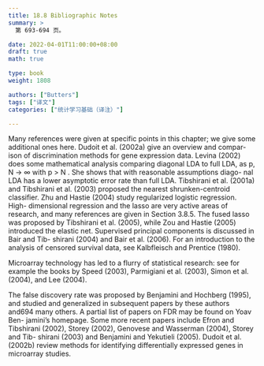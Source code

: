 ```yaml
---
title: 18.8 Bibliographic Notes
summary: >
  第 693-694 页。

date: 2022-04-01T11:00:00+08:00
draft: true 
math: true

type: book
weight: 1808

authors: ["Butters"]
tags: ["译文"]
categories: ["统计学习基础（译注）"]

---
```


Many references were given at specific points in this chapter; we give some
additional ones here. Dudoit et al. (2002a) give an overview and compar-
ison of discrimination methods for gene expression data. Levina (2002)
does some mathematical analysis comparing diagonal LDA to full LDA, as
p, N → ∞ with p > N . She shows that with reasonable assumptions diago-
nal LDA has a lower asymptotic error rate than full LDA. Tibshirani et al.
(2001a) and Tibshirani et al. (2003) proposed the nearest shrunken-centroid
classifier. Zhu and Hastie (2004) study regularized logistic regression. High-
dimensional regression and the lasso are very active areas of research, and
many references are given in Section 3.8.5. The fused lasso was proposed
by Tibshirani et al. (2005), while Zou and Hastie (2005) introduced the
elastic net. Supervised principal components is discussed in Bair and Tib-
shirani (2004) and Bair et al. (2006). For an introduction to the analysis
of censored survival data, see Kalbfleisch and Prentice (1980).

Microarray technology has led to a flurry of statistical research: see for
example the books by Speed (2003), Parmigiani et al. (2003), Simon et al.
(2004), and Lee (2004).

The false discovery rate was proposed by Benjamini and Hochberg (1995),
and studied and generalized in subsequent papers by these authors and694
many others. A partial list of papers on FDR may be found on Yoav Ben-
jamini’s homepage. Some more recent papers include Efron and Tibshirani
(2002), Storey (2002), Genovese and Wasserman (2004), Storey and Tib-
shirani (2003) and Benjamini and Yekutieli (2005). Dudoit et al. (2002b)
review methods for identifying differentially expressed genes in microarray
studies.
